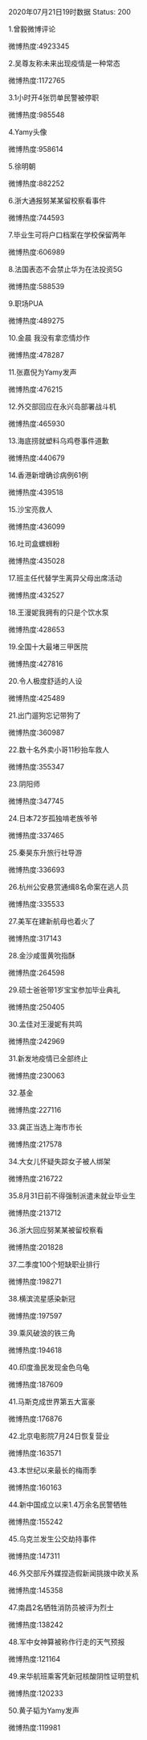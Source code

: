 2020年07月21日19时数据
Status: 200

1.曾毅微博评论

微博热度:4923345

2.吴尊友称未来出现疫情是一种常态

微博热度:1172765

3.1小时开4张罚单民警被停职

微博热度:985548

4.Yamy头像

微博热度:958614

5.徐明朝

微博热度:882252

6.浙大通报努某某留校察看事件

微博热度:744593

7.毕业生可将户口档案在学校保留两年

微博热度:606989

8.法国表态不会禁止华为在法投资5G

微博热度:588539

9.职场PUA

微博热度:489275

10.金晨 我没有拿恋情炒作

微博热度:478287

11.张嘉倪为Yamy发声

微博热度:476215

12.外交部回应在永兴岛部署战斗机

微博热度:465930

13.海底捞就塑料乌鸡卷事件道歉

微博热度:440679

14.香港新增确诊病例61例

微博热度:439518

15.沙宝亮救人

微博热度:436099

16.吐司盒螺蛳粉

微博热度:435028

17.班主任代替学生离异父母出席活动

微博热度:432527

18.王漫妮我拥有的只是个饮水泵

微博热度:428653

19.全国十大最堵三甲医院

微博热度:427816

20.令人极度舒适的人设

微博热度:425489

21.出门遛狗忘记带狗了

微博热度:360987

22.数十名外卖小哥11秒抬车救人

微博热度:355347

23.阴阳师

微博热度:347745

24.日本72岁孤独啃老族爷爷

微博热度:337465

25.秦昊东升旅行社导游

微博热度:336693

26.杭州公安悬赏通缉8名命案在逃人员

微博热度:335533

27.美军在建新航母也着火了

微博热度:317143

28.金沙咸蛋黄吮指酥

微博热度:264598

29.硕士爸爸带1岁宝宝参加毕业典礼

微博热度:250405

30.孟佳对王漫妮有共鸣

微博热度:242969

31.新发地疫情已全部终止

微博热度:230063

32.基金

微博热度:227116

33.龚正当选上海市市长

微博热度:217578

34.大女儿怀疑失踪女子被人绑架

微博热度:216722

35.8月31日前不得强制派遣未就业毕业生

微博热度:213712

36.浙大回应努某某被留校察看

微博热度:201828

37.二季度100个短缺职业排行

微博热度:198271

38.横滨流星感染新冠

微博热度:197597

39.乘风破浪的铁三角

微博热度:194618

40.印度渔民发现金色乌龟

微博热度:187609

41.马斯克成世界第五大富豪

微博热度:176876

42.北京电影院7月24日恢复营业

微博热度:163571

43.本世纪以来最长的梅雨季

微博热度:160163

44.新中国成立以来1.4万余名民警牺牲

微博热度:155242

45.乌克兰发生公交劫持事件

微博热度:147311

46.外交部斥外媒捏造假新闻挑拨中欧关系

微博热度:145358

47.南昌2名牺牲消防员被评为烈士

微博热度:138242

48.军中女神算被称作行走的天气预报

微博热度:121164

49.来华航班乘客凭新冠核酸阴性证明登机

微博热度:120233

50.黄子韬为Yamy发声

微博热度:119981

